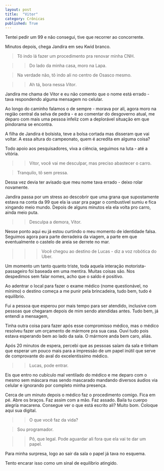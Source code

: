 ```yaml
---
layout: post
title:  "Vitor"
category: Crônicas
published: True
---
```


Tentei pedir um 99 e não consegui, tive que recorrer ao concorrente.

Minutos depois, chega Jandira em seu Kwid branco. 

> Tô indo lá fazer um procedimento pra renovar minha CNH. 

>> Do lado da minha casa, moro na Lapa.

> Na verdade não, tô indo ali no centro de Osasco mesmo.

>> Ah tá, bora nessa _Vitor_.

Jandira me chama de Vitor e eu não comento que o nome está errado - tava respondendo alguma mensagem no celular.

Ao longo do caminho falamos o de sempre - morava por ali, agora moro na região central da selva de pedra - e ao comentar do desgoverno atual, me deparo com mais uma pessoa infeliz com a deplorável situação em que pindorama se encontra.

A filha de Jandira é bolsista, teve a bolsa cortada mas disseram que vai voltar. A essa altura do campeonato, quem é acredita em alguma coisa?

Todo apoio aos pesquisadores, viva a ciência, seguimos na luta - até a vitória.

>> Vitor, você vai me desculpar, mas preciso abastecer o carro.

> Tranquilo, tô sem pressa. 

Dessa vez devia ter avisado que meu nome tava errado - deixo rolar novamente.

Jandira passa por um stress ao descobrir que uma grana que supostamente estava na conta da 99 que ela ia usar pra pagar o combustível sumiu e fica xingando meio mundo. Depois de alguns minutos ela ela volta pro carro, ainda meio puta.

>> Desculpa a demora, Vitor.

Nesse ponto aqui eu já estou curtindo o meu momento de identidade falsa. Seguimos agora para parte derradeira da viagem, a parte em que eventualmente o castelo de areia se derrete no mar.

>>> Você chegou ao destino de Lucas - diz a voz robótica do Uber.

Um momento um tanto quanto triste, toda aquela interação motorista-passageiro foi baseada em uma mentira. Muitas coisas são. Nos despedimos sem falar nomes, acho que o saldo é positivo.

Ao adentrar o local para fazer o exame médico (nome questionável, no mínimo) o destino começa a me punir pela brincadeira, tudo bem, tudo é equilíbrio.

Fui a pessoa que esperou por mais tempo para ser atendido, inclusive com pessoas que chegaram depois de mim sendo atendidas antes. Tudo bem, já entendi a mensagem,

Tinha outra coisa para fazer após esse compromisso médico, mas o médico resolveu fazer um orçamento de mármore pra sua casa. Ouvi tudo pois estava esperando bem ao lado da sala. O mármore anda bem caro, aliás.

Após 20 minutos de espera, percebi que as pessoas saíam da sala e tinham que esperar um pouco mais para a impressão de um papel inútil que serve de comprovante do aval do excelentíssimo médico. 

>> Lucas, pode entrar.

Eis que entro no cubículo mal ventilado do médico e me deparo com o mesmo sem máscara mas sendo mascarado mandando diversos áudios via celular e ignorando por completo minha presença. 

Cerca de um minuto depois o médico faz o procedimento comigo. Fica em pé. Abre os braços. Faz assim com a mão. Faz assado. Baila tu cuerpo alegría macarena. Consegue ver o que está escrito ali? Muito bom. Coloque aqui sua digital. 

>> O que você faz da vida?

> Sou programador.

>> Pô, que legal. Pode aguardar ali fora que ela vai te dar um papel.

Para minha surpresa, logo ao sair da sala o papel já tava no esquema.

Tento encarar isso como um sinal de equilíbrio atingido.
